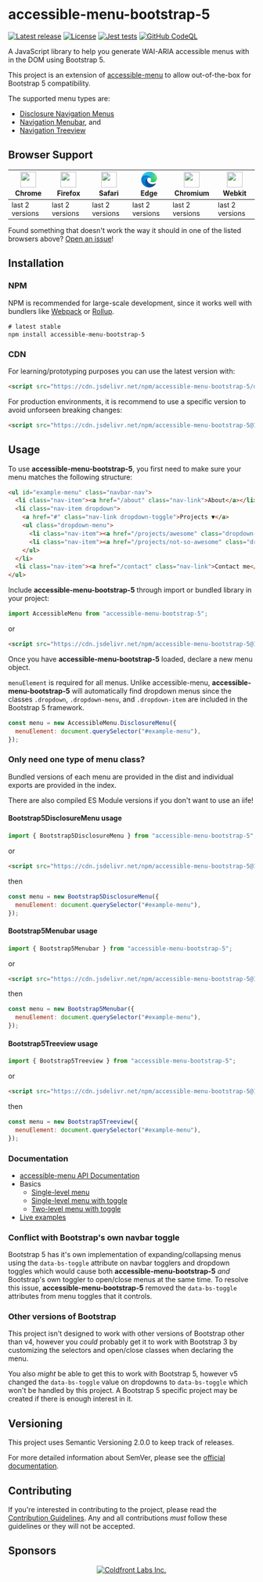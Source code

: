 # accessible-menu-bootstrap-5

[![Latest release](https://img.shields.io/npm/v/accessible-menu-bootstrap-5?label=RELEASE&style=for-the-badge)](https://www.npmjs.com/package/accessible-menu-bootstrap-5)
[![License](https://img.shields.io/github/license/NickDJM/accessible-menu-bootstrap-5?style=for-the-badge)](/LICENSE)
[![Jest tests](https://img.shields.io/github/workflow/status/nickdjm/accessible-menu-bootstrap-5/Tests/1.x?label=Tests&style=for-the-badge)](https://github.com/NickDJM/accessible-menu-bootstrap-5/actions/workflows/test.yml)
[![GitHub CodeQL](https://img.shields.io/github/workflow/status/nickdjm/accessible-menu-bootstrap-5/CodeQL/1.x?label=CodeQL&style=for-the-badge)](https://github.com/NickDJM/accessible-menu-bootstrap-5/actions/workflows/codeql-analysis.yml)

A JavaScript library to help you generate WAI-ARIA accessible menus with in the DOM using Bootstrap 5.

This project is an extension of [accessible-menu](https://github.com/NickDJM/accessible-menu) to allow out-of-the-box for Bootstrap 5 compatibility.

The supported menu types are:

- [Disclosure Navigation Menus](https://www.w3.org/TR/wai-aria-practices-1.2/examples/disclosure/disclosure-navigation.html)
- [Navigation Menubar](https://www.w3.org/TR/wai-aria-practices-1.2/examples/menubar/menubar-1/menubar-1.html), and
- [Navigation Treeview](https://www.w3.org/TR/wai-aria-practices-1.2/examples/treeview/treeview-2/treeview-2a.html)

## Browser Support

| <img src="https://raw.githubusercontent.com/alrra/browser-logos/main/src/chrome/chrome.svg" role="presentation" width="32px" height="32px" /><br />Chrome | <img src="https://raw.githubusercontent.com/alrra/browser-logos/main/src/firefox/firefox.svg" role="presentation" width="32px" height="32px" /><br />Firefox | <img src="https://raw.githubusercontent.com/alrra/browser-logos/main/src/safari/safari_32x32.png" role="presentation" width="32px" height="32px" /><br />Safari  | <img src="https://raw.githubusercontent.com/alrra/browser-logos/main/src/edge/edge.svg" role="presentation" width="32px" height="32px" /><br />Edge | <img src="https://raw.githubusercontent.com/alrra/browser-logos/main/src/chromium/chromium.svg" role="presentation" width="32px" height="32px" /><br />Chromium | <img src="https://raw.githubusercontent.com/alrra/browser-logos/main/src/webkit/webkit.svg" role="presentation" width="32px" height="32px" /><br />Webkit |
| --- | --- | --- | --- | --- | --- |
| last 2 versions | last 2 versions | last 2 versions | last 2 versions | last 2 versions | last 2 versions |

Found something that doesn't work the way it should in one of the listed browsers above? [Open an issue](https://github.com/NickDJM/accessible-menu-bootstrap-5/issues/new?assignees=&labels=bug&template=bug_report.md&title=Bug%3A+%5BBrief+Description%5D)!

## Installation

### NPM

NPM is recommended for large-scale development, since it works well with bundlers like [Webpack](https://webpack.js.org/) or [Rollup](https://rollupjs.org/guide/en/).

```shell
# latest stable
npm install accessible-menu-bootstrap-5
```

### CDN

For learning/prototyping purposes you can use the latest version with:

```html
<script src="https://cdn.jsdelivr.net/npm/accessible-menu-bootstrap-5/dist/accessible-menu-bs5.js"></script>
```

For production environments, it is recommend to use a specific version to avoid unforseen breaking changes:

```html
<script src="https://cdn.jsdelivr.net/npm/accessible-menu-bootstrap-5@1.0.0/dist/accessible-menu-bs5.min.js"></script>
```

## Usage

To use **accessible-menu-bootstrap-5**, you first need to make sure your menu matches the following structure:

```html
<ul id="example-menu" class="navbar-nav">
  <li class="nav-item"><a href="/about" class="nav-link">About</a></li>
  <li class="nav-item dropdown">
    <a href="#" class="nav-link dropdown-toggle">Projects ▼</a>
    <ul class="dropdown-menu">
      <li class="nav-item"><a href="/projects/awesome" class="dropdown-item">Awesome project</a></li>
      <li class="nav-item"><a href="/projects/not-so-awesome" class="dropdown-item">Not-so-awesome project</a></li>
    </ul>
  </li>
  <li class="nav-item"><a href="/contact" class="nav-link">Contact me</a></li>
</ul>
```

Include **accessible-menu-bootstrap-5** through import or bundled library in your project:

```js
import AccessibleMenu from "accessible-menu-bootstrap-5";
```

or

```html
<script src="https://cdn.jsdelivr.net/npm/accessible-menu-bootstrap-5@1.0.0/dist/accessible-menu-bs5.min.js"></script>
```

Once you have **accessible-menu-bootstrap-5** loaded, declare a new menu object.

`menuElement` is required for all menus. Unlike accessible-menu, **accessible-menu-bootstrap-5** will automatically find dropdown menus since the classes `.dropdown`, `.dropdown-menu`, and `.dropdown-item` are included in the Bootstrap 5 framework.

```js
const menu = new AccessibleMenu.DisclosureMenu({
  menuElement: document.querySelector("#example-menu"),
});
```

### Only need one type of menu class?

Bundled versions of each menu are provided in the dist and individual exports are provided in the index.

There are also compiled ES Module versions if you don't want to use an iife!

#### Bootstrap5DisclosureMenu usage

```js
import { Bootstrap5DisclosureMenu } from "accessible-menu-bootstrap-5";
```

or

```html
<script src="https://cdn.jsdelivr.net/npm/accessible-menu-bootstrap-5@1.0.0/dist/disclosure-menu-bs5.min.js"></script>
```

then

```js
const menu = new Bootstrap5DisclosureMenu({
  menuElement: document.querySelector("#example-menu"),
});
```

#### Bootstrap5Menubar usage

```js
import { Bootstrap5Menubar } from "accessible-menu-bootstrap-5";
```

or

```html
<script src="https://cdn.jsdelivr.net/npm/accessible-menu-bootstrap-5@1.0.0/dist/menubar-bs5.min.js"></script>
```

then

```js
const menu = new Bootstrap5Menubar({
  menuElement: document.querySelector("#example-menu"),
});
```

#### Bootstrap5Treeview usage

```js
import { Bootstrap5Treeview } from "accessible-menu-bootstrap-5";
```

or

```html
<script src="https://cdn.jsdelivr.net/npm/accessible-menu-bootstrap-5@1.0.0/dist/treeview-bs5.min.js"></script>
```

then

```js
const menu = new Bootstrap5Treeview({
  menuElement: document.querySelector("#example-menu"),
});
```

### Documentation

- [accessible-menu API Documentation](https://accessible-menu.netlify.app/)
- Basics
  - [Single-level menu](docs/basics/single-level-menu.md)
  - [Single-level menu with toggle](docs/basics/single-level-menu-with-toggle.md)
  - [Two-level menu with toggle](docs/basics/two-level-menu-with-toggle.md)
- [Live examples](https://mandrasch.github.io/accessible-menu-bootstrap-examples/)

### Conflict with Bootstrap's own navbar toggle

Bootstrap 5 has it's own implementation of expanding/collapsing menus using the `data-bs-toggle` attribute on navbar togglers and dropdown toggles which would cause both **accessible-menu-bootstrap-5** _and_ Bootstrap's own toggler to open/close menus at the same time. To resolve this issue, **accessible-menu-bootstrap-5** removed the `data-bs-toggle` attributes from menu toggles that it controls.

### Other versions of Bootstrap

This project isn't designed to work with other versions of Bootstrap other than v4, however you _could_ probably get it to work with Bootstrap 3 by customizing the selectors and open/close classes when declaring the menu.

You also _might_ be able to get this to work with Bootstrap 5, however v5 changed the `data-bs-toggle` value on dropdowns to `data-bs-toggle` which won't be handled by this project. A Bootstrap 5 specific project may be created if there is enough interest in it.

## Versioning

This project uses Semantic Versioning 2.0.0 to keep track of releases.

For more detailed information about SemVer, please see the [official documentation](https://semver.org/).

## Contributing

If you're interested in contributing to the project, please read the [Contribution Guidelines](.github/CONTRIBUTING.md). Any and all contributions _must_ follow these guidelines or they will not be accepted.

## Sponsors

<p align="center">
  <a href="https://coldfrontlabs.ca">
    <img src="https://coldfrontlabs.ca/themes/custom/frosty/images/coldfrontlabs-flakkon-logo.png" alt="Coldfront Labs Inc." width="300px"/>
  </a>
</p>
